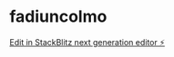 # fadiuncolmo

[Edit in StackBlitz next generation editor ⚡️](https://stackblitz.com/~/github.com/EmilianoDiez/fadiuncolmo)